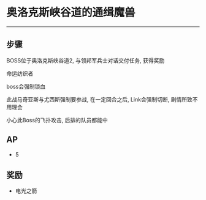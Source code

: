 # 奥洛克斯峡谷道的通缉魔兽

---

## 步骤

BOSS位于奥洛克斯峡谷道2, 与领邦军兵士对话交付任务, 获得奖励

命运纺织者

boss会强制锁血

此战马奇亚斯与尤西斯强制要参战, 在一定回合之后, Link会强制切断, 剧情所致不用理会

小心此Boss的飞扑攻击, 后排的队员都能中

## AP

- 5

## 奖励

- 电光之箭
